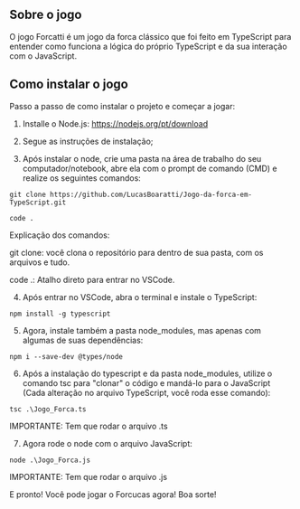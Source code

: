 ## Sobre o jogo

O jogo Forcatti é um jogo da forca clássico que foi feito em TypeScript para entender como funciona a lógica do próprio TypeScript e da sua interação com o JavaScript.

## Como instalar o jogo

Passo a passo de como instalar o projeto e começar a jogar:

1. Installe o Node.js: https://nodejs.org/pt/download

2. Segue as instruções de instalação;

3. Após instalar o node, crie uma pasta na área de trabalho do seu computador/notebook, abre ela com o prompt de comando (CMD) e realize os seguintes comandos:

```git
git clone https://github.com/LucasBoaratti/Jogo-da-forca-em-TypeScript.git

code .
```
Explicação dos comandos:

git clone: você clona o repositório para dentro de sua pasta, com os arquivos e tudo.

code .: Atalho direto para entrar no VSCode.

4. Após entrar no VSCode, abra o terminal e instale o TypeScript:
   
```node
npm install -g typescript
```

5. Agora, instale também a pasta node_modules, mas apenas com algumas de suas dependências:

```node
npm i --save-dev @types/node
```

6. Após a instalação do typescript e da pasta node_modules, utilize o comando tsc para "clonar" o código e mandá-lo para o JavaScript (Cada alteração no arquivo TypeScript, você roda esse comando):

```node
tsc .\Jogo_Forca.ts
```

IMPORTANTE: Tem que rodar o arquivo .ts

7. Agora rode o node com o arquivo JavaScript:

```node
node .\Jogo_Forca.js
```

IMPORTANTE: Tem que rodar o arquivo .js

E pronto! Você pode jogar o Forcucas agora! Boa sorte!
